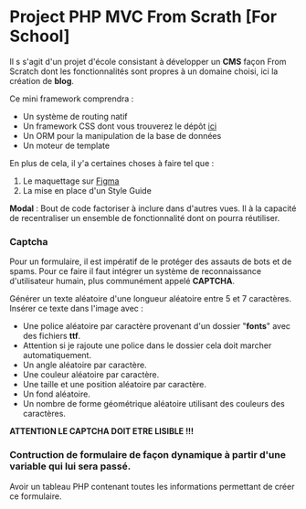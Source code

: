 # Project PHP MVC From Scrath [For School]

Il s s'agit d'un projet d'école consistant à développer un **CMS** façon From Scratch dont les fonctionnalités sont propres à un domaine choisi, ici la création de **blog**.

Ce mini framework comprendra :
* Un système de routing natif
* Un framework CSS dont vous trouverez le dépôt [ici](https://)
* Un ORM pour la manipulation de la base de données
* Un moteur de template

En plus de cela, il y'a certaines choses à faire tel que : 
1. Le maquettage sur [Figma](https://www.figma.com/file/MxVaSpJLmtZTrp491bfKQe/cms-project?node-id=0%3A1)
2. La mise en place d'un Style Guide

**Modal** : Bout de code factoriser à inclure dans d'autres vues.
Il à la capacité de recentraliser un ensemble de fonctionnalité dont on pourra réutiliser.

### Captcha

Pour un formulaire, il est impératif de le protéger des assauts de bots et de spams. Pour ce faire il faut intégrer un système de reconnaissance d'utilisateur humain, plus communément appelé **CAPTCHA**.

Générer un texte aléatoire d'une longueur aléatoire entre 5 et 7 caractères.
Insérer ce texte dans l'image avec :
* Une police aléatoire par caractère provenant d'un dossier "__fonts__" avec des fichiers __ttf__.
* Attention si je rajoute une police dans le dossier cela doit marcher automatiquement.
* Un angle aléatoire par caractère.
* Une couleur aléatoire par caractère.
* Une taille et une position aléatoire par caractère.
* Un fond aléatoire.
* Un nombre de forme géométrique aléatoire utilisant des couleurs des caractères.

__ATTENTION LE CAPTCHA DOIT ETRE LISIBLE !!!__


### Contruction de formulaire de façon dynamique à partir d'une variable qui lui sera passé.

Avoir un tableau PHP contenant toutes les informations permettant de créer ce formulaire.
